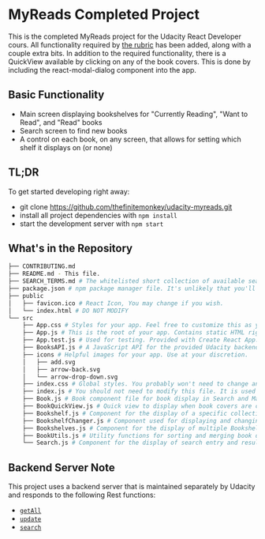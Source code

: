 # MyReads Completed Project

This is the completed MyReads project for the Udacity React Developer cours. All functionality required by [the rubric](https://review.udacity.com/#!/rubrics/918/view) has been added, along with a couple extra bits. In addition to the required functionality, there is a QuickView available by clicking on any of the book covers. This is done by including the react-modal-dialog component into the app.

## Basic Functionality
* Main screen displaying bookshelves for "Currently Reading", "Want to Read", and "Read" books
* Search screen to find new books
* A control on each book, on any screen, that allows for setting which shelf it displays on (or none)

## TL;DR

To get started developing right away:

* git clone https://github.com/thefinitemonkey/udacity-myreads.git
* install all project dependencies with `npm install`
* start the development server with `npm start`

## What's in the Repository
```bash
├── CONTRIBUTING.md
├── README.md - This file.
├── SEARCH_TERMS.md # The whitelisted short collection of available search terms for you to use with your app.
├── package.json # npm package manager file. It's unlikely that you'll need to modify this.
├── public
│   ├── favicon.ico # React Icon, You may change if you wish.
│   └── index.html # DO NOT MODIFY
└── src
    ├── App.css # Styles for your app. Feel free to customize this as you desire.
    ├── App.js # This is the root of your app. Contains static HTML right now.
    ├── App.test.js # Used for testing. Provided with Create React App. Testing is encouraged, but not required.
    ├── BooksAPI.js # A JavaScript API for the provided Udacity backend. Instructions for the methods are below.
    ├── icons # Helpful images for your app. Use at your discretion.
    │   ├── add.svg
    │   ├── arrow-back.svg
    │   └── arrow-drop-down.svg
    ├── index.css # Global styles. You probably won't need to change anything here.
    ├── index.js # You should not need to modify this file. It is used for DOM rendering only.
    ├── Book.js # Book component file for book display in Search and Main.
    ├── BookQuickView.js # Quick view to display when book covers are clicked on anywhere in the application.
    ├── Bookshelf.js # Component for the display of a specific collection of books.
    ├── BookshelfChanger.js # Component used for displaying and changing the shelf on which a particular book resides.
    ├── Bookshelves.js # Component for the display of multiple Bookshelf components.
    ├── BookUtils.js # Utility functions for sorting and merging book data.
    └── Search.js # Component for the display of search entry and results.
```

## Backend Server Note

This project uses a backend server that is maintained separately by Udacity and responds to the following Rest functions:

* [`getAll`](#getall)
* [`update`](#update)
* [`search`](#search)
